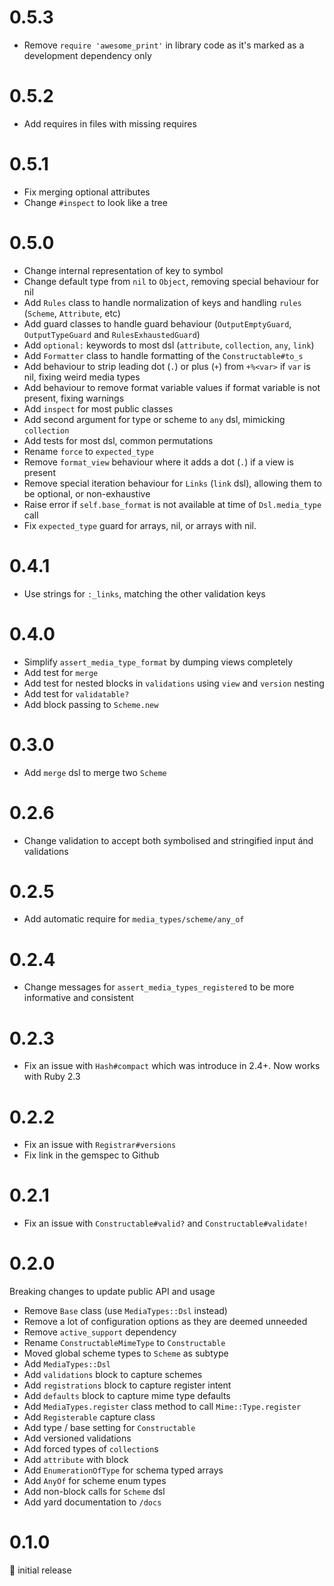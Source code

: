 # 0.5.3

- Remove `require 'awesome_print'` in library code as it's marked as a development dependency only

# 0.5.2

- Add requires in files with missing requires

# 0.5.1

- Fix merging optional attributes
- Change `#inspect` to look like a tree

# 0.5.0

- Change internal representation of key to symbol
- Change default type from `nil` to `Object`, removing special behaviour for nil
- Add `Rules` class to handle normalization of keys and handling `rules` (`Scheme`, `Attribute`, etc)
- Add guard classes to handle guard behaviour (`OutputEmptyGuard`, `OutputTypeGuard` and `RulesExhaustedGuard`)
- Add `optional:` keywords to most dsl (`attribute`, `collection`, `any`, `link`)
- Add `Formatter` class to handle formatting of the `Constructable#to_s`
- Add behaviour to strip leading dot (`.`) or plus (`+`) from `+%<var>` if `var` is nil, fixing weird media types
- Add behaviour to remove format variable values if format variable is not present, fixing warnings
- Add `inspect` for most public classes
- Add second argument for type or scheme to `any` dsl, mimicking `collection`
- Add tests for most dsl, common permutations
- Rename `force` to `expected_type`
- Remove `format_view` behaviour where it adds a dot (`.`) if a view is present
- Remove special iteration behaviour for `Links` (`link` dsl), allowing them to be optional, or non-exhaustive
- Raise error if `self.base_format` is not available at time of `Dsl.media_type` call
- Fix `expected_type` guard for arrays, nil, or arrays with nil.

# 0.4.1

- Use strings for `:_links`, matching the other validation keys

# 0.4.0

- Simplify `assert_media_type_format` by dumping views completely
- Add test for `merge`
- Add test for nested blocks in `validations` using `view` and `version` nesting
- Add test for `validatable?`
- Add block passing to `Scheme.new`

# 0.3.0

- Add `merge` dsl to merge two `Scheme`

# 0.2.6

- Change validation to accept both symbolised and stringified input ánd validations

# 0.2.5

- Add automatic require for `media_types/scheme/any_of`

# 0.2.4

- Change messages for `assert_media_types_registered` to be more informative and consistent

# 0.2.3

- Fix an issue with `Hash#compact` which was introduce in 2.4+. Now works with Ruby 2.3

# 0.2.2

- Fix an issue with `Registrar#versions`
- Fix link in the gemspec to Github

# 0.2.1

- Fix an issue with `Constructable#valid?` and `Constructable#validate!` 

# 0.2.0

Breaking changes to update public API and usage

 - Remove `Base` class (use `MediaTypes::Dsl` instead)
 - Remove a lot of configuration options as they are deemed unneeded
 - Remove `active_support` dependency
 - Rename `ConstructableMimeType` to `Constructable`
 - Moved global scheme types to `Scheme` as subtype
 - Add `MediaTypes::Dsl`
 - Add `validations` block to capture schemes
 - Add `registrations` block to capture register intent
 - Add `defaults` block to capture mime type defaults
 - Add `MediaTypes.register` class method to call `Mime::Type.register`
 - Add `Registerable` capture class
 - Add type / base setting for `Constructable`
 - Add versioned validations
 - Add forced types of `collection`s
 - Add `attribute` with block
 - Add `EnumerationOfType` for schema typed arrays
 - Add `AnyOf` for scheme enum types
 - Add non-block calls for `Scheme` dsl
 - Add yard documentation to `/docs`
 
# 0.1.0

:baby: initial release
